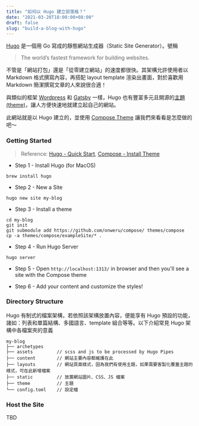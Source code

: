```yaml
---
title: "如何以 Hugo 建立部落格？"
date: "2021-03-20T18:00:00+08:00"
draft: false
slug: "build-a-blog-with-hugo"
---
```


[Hugo](https://gohugo.io/) 是一個用 Go 寫成的靜態網站生成器（Static Site Generator）。號稱

> The world’s fastest framework for building websites.

不管是「網站打包」還是「從零建立網站」的速度都很快。其架構允許使用者以 Markdown 格式撰寫內容，再搭配 layout template 渲染出畫面，對於喜歡用 Markdown 簡潔撰寫文章的人來說很合適！

<!--more-->

與類似的框架 [Wordpress](https://wordpress.com/zh-tw/) 和 [Gatsby](https://www.gatsbyjs.com/) 一樣，Hugo 也有豐富多元且開源的[主題 (theme)](https://themes.gohugo.io/)，讓人方便快速地就建立起自己的網站。

此網站就是以 Hugo 建立的，並使用 [Compose Theme](https://themes.gohugo.io/compose/) 讓我們來看看是怎麼做的吧～

### Getting Started

> Reference: [Hugo - Quick Start](https://gohugo.io/getting-started/quick-start/), [Compose - Install Theme](https://themes.gohugo.io//theme/compose/docs/compose/install-theme/)

- Step 1 - Install Hugo (for MacOS)

```
brew install hugo
```

- Step 2 - New a Site

```
hugo new site my-blog
```

- Step 3 - Install a theme

```
cd my-blog
git init
git submodule add https://github.com/onweru/compose/ themes/compose
cp -a themes/compose/exampleSite/* .
```

- Step 4 - Run Hugo Server

```
hugo server
```

- Step 5 - Open `http://localhost:1313/` in browser and then you'll see a site with the Compose theme

- Step 6 - Add your content and customize the styles!

### Directory Structure

Hugo 有制式的檔案架構，若依照該架構放置內容，便能享有 Hugo 預設的功能，諸如：列表和單篇結構、多國語言、template 組合等等。以下介紹常見 Hugo 架構中各檔案夾的意義

```
my-blog
├── archetypes
├── assets         // scss and js to be processed by Hugo Pipes
├── content        // 網站主要內容都維護在此
├── layouts        // 網站頁面樣式，因為我們有使用主題，如果需要客製化覆蓋主題的樣式，可在此新增檔案
├── static         // 放置網站圖片、CSS、JS 檔案
├── theme          // 主題
└── config.toml    // 設定檔
```

### Host the Site

TBD
